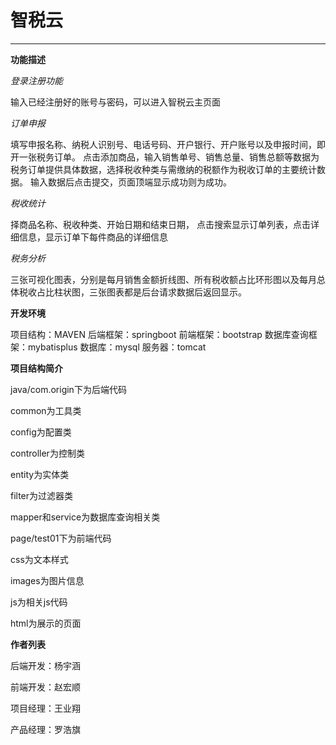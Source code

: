 <h1 id="-">智税云</h1>
<hr>
<p><strong>功能描述</strong></p>
<p><em>登录注册功能</em></p>
<p>输入已经注册好的账号与密码，可以进入智税云主页面</p>
<p><em>订单申报</em></p>
<p>填写申报名称、纳税人识别号、电话号码、开户银行、开户账号以及申报时间，即开一张税务订单。
点击添加商品，输入销售单号、销售总量、销售总额等数据为税务订单提供具体数据，选择税收种类与需缴纳的税额作为税收订单的主要统计数据。
输入数据后点击提交，页面顶端显示成功则为成功。</p>
<p><em>税收统计</em></p>
<p>择商品名称、税收种类、开始日期和结束日期，
点击搜索显示订单列表，点击详细信息，显示订单下每件商品的详细信息</p>
<p><em>税务分析</em></p>
<p>三张可视化图表，分别是每月销售金额折线图、所有税收额占比环形图以及每月总体税收占比柱状图，三张图表都是后台请求数据后返回显示。</p>
<p><strong>开发环境</strong></p>
<p>项目结构：MAVEN
后端框架：springboot
前端框架：bootstrap
数据库查询框架：mybatisplus
数据库：mysql
服务器：tomcat</p>
<p><strong>项目结构简介</strong></p>
<p>java/com.origin下为后端代码</p>
<p>common为工具类</p>
<p>config为配置类</p>
<p>controller为控制类</p>
<p>entity为实体类</p>
<p>filter为过滤器类</p>
<p>mapper和service为数据库查询相关类</p>
<p>page/test01下为前端代码</p>
<p>css为文本样式</p>
<p>images为图片信息</p>
<p>js为相关js代码</p>
<p>html为展示的页面</p>
<p><strong>作者列表</strong></p>
<p>后端开发：杨宇涵</p>
<p>前端开发：赵宏顺</p>
<p>项目经理：王业翔</p>
<p>产品经理：罗浩旗</p>
